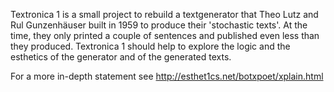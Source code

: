 Textronica 1 is a small project to rebuild a textgenerator that Theo Lutz and Rul Gunzenhäuser built in 1959 to produce their 'stochastic texts'. At the time, they only printed a couple of sentences and published even less than they produced. Textronica 1 should help to explore the logic and the esthetics of the generator and of the generated texts. 

For a more in-depth statement see http://esthet1cs.net/botxpoet/xplain.html
